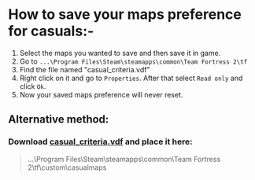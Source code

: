 # How to save your maps preference for casuals:-

1. Select the maps you wanted to save and then save it in game. 
2. Go to `...\Program Files\Steam\steamapps\common\Team Fortress 2\tf`
3. Find the file named "casual_criteria.vdf"
4. Right click on it and go to `Properties`. After that select `Read only` and click `Ok`.
5. Now your saved maps preference will never reset.

## Alternative method:
### Download [casual_criteria.vdf](casual-maps-settings/casual_criteria.vdf) and place it here:
> ...\Program Files\Steam\steamapps\common\Team Fortress 2\tf\custom\casualmaps
